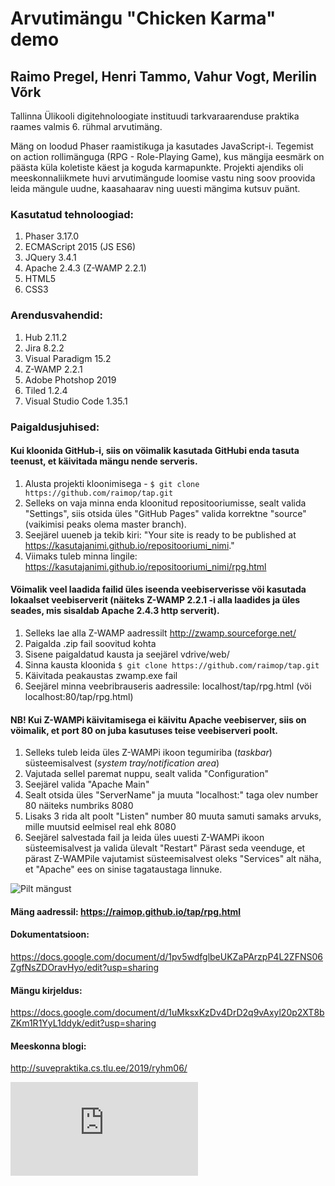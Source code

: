 # Arvutimängu "Chicken Karma" demo
## Raimo Pregel, Henri Tammo, Vahur Vogt, Merilin Võrk

Tallinna Ülikooli digitehnoloogiate instituudi tarkvaraarenduse praktika raames valmis 6. rühmal arvutimäng. 

Mäng on loodud Phaser raamistikuga ja kasutades JavaScript-i. Tegemist on action rollimänguga (RPG - Role-Playing Game), kus mängija eesmärk on päästa küla koletiste käest ja koguda karmapunkte. Projekti ajendiks oli meeskonnaliikmete huvi arvutimängude loomise vastu ning soov proovida leida mängule uudne, kaasahaarav ning uuesti mängima kutsuv puänt. 

### Kasutatud tehnoloogiad: 
1. Phaser 3.17.0
2. ECMAScript 2015 (JS ES6)
3. JQuery 3.4.1
4. Apache 2.4.3 (Z-WAMP 2.2.1)
5. HTML5
6. CSS3

### Arendusvahendid:
1. Hub 2.11.2
2. Jira 8.2.2
3. Visual Paradigm 15.2
4. Z-WAMP 2.2.1
5. Adobe Photshop 2019
6. Tiled 1.2.4
7. Visual Studio Code 1.35.1

### Paigaldusjuhised:

#### Kui kloonida GitHub-i, siis on vöimalik kasutada GitHubi enda tasuta teenust, et käivitada mängu nende serveris.
1. Alusta projekti kloonimisega - 
`$ git clone https://github.com/raimop/tap.git`
2. Selleks on vaja minna enda kloonitud repositooriumisse, sealt valida "Settings", siis otsida üles "GitHub Pages" valida korrektne "source" (vaikimisi peaks olema master branch). 
3. Seejärel uueneb ja tekib kiri: "Your site is ready to be published at https://kasutajanimi.github.io/repositooriumi_nimi." 
4. Viimaks tuleb minna lingile: https://kasutajanimi.github.io/repositooriumi_nimi/rpg.html

#### Vöimalik veel laadida failid üles iseenda veebiserverisse vöi kasutada lokaalset veebiserverit (näiteks Z-WAMP 2.2.1 -i alla laadides ja üles seades, mis sisaldab Apache 2.4.3 http serverit).
1. Selleks lae alla Z-WAMP aadressilt http://zwamp.sourceforge.net/
2. Paigalda .zip fail soovitud kohta
3. Sisene paigaldatud kausta ja seejärel vdrive/web/
4. Sinna kausta kloonida 
`$ git clone https://github.com/raimop/tap.git`
5. Käivitada peakaustas zwamp.exe fail
6. Seejärel minna veebribrauseris aadressile: localhost/tap/rpg.html (vöi localhost:80/tap/rpg.html) 

#### NB! Kui Z-WAMPi käivitamisega ei käivitu Apache veebiserver, siis on vöimalik, et port 80 on juba kasutuses teise veebiserveri poolt.
1. Selleks tuleb leida üles Z-WAMPi ikoon tegumiriba (*taskbar*) süsteemisalvest (*system tray/notification area*)
2. Vajutada sellel paremat nuppu, sealt valida "Configuration"
3. Seejärel valida "Apache Main"
4. Sealt otsida üles "ServerName" ja muuta "localhost:" taga olev number 80 näiteks numbriks 8080
5. Lisaks 3 rida alt poolt "Listen" number 80 muuta samuti samaks arvuks, mille muutsid eelmisel real ehk 8080
6. Seejärel salvestada fail ja leida üles uuesti Z-WAMPi ikoon süsteemisalvest ja valida ülevalt "Restart"
Pärast seda veenduge, et pärast Z-WAMPile vajutamist süsteemisalvest oleks "Services" alt näha, et "Apache" ees on sinise tagataustaga linnuke.


![Pilt mängust](https://github.com/raimop/tap/blob/master/Capture1.PNG)

#### Mäng aadressil: https://raimop.github.io/tap/rpg.html

#### Dokumentatsioon:
 https://docs.google.com/document/d/1pv5wdfglbeUKZaPArzpP4L2ZFNS06ZgfNsZDOravHyo/edit?usp=sharing

#### Mängu kirjeldus:
 https://docs.google.com/document/d/1uMksxKzDv4DrD2q9vAxyl20p2XT8bZKm1R1YyL1ddyk/edit?usp=sharing
 
#### Meeskonna blogi:
http://suvepraktika.cs.tlu.ee/2019/ryhm06/
 
![Litsents](https://github.com/raimop/tap/blob/master/LICENSE.md)
